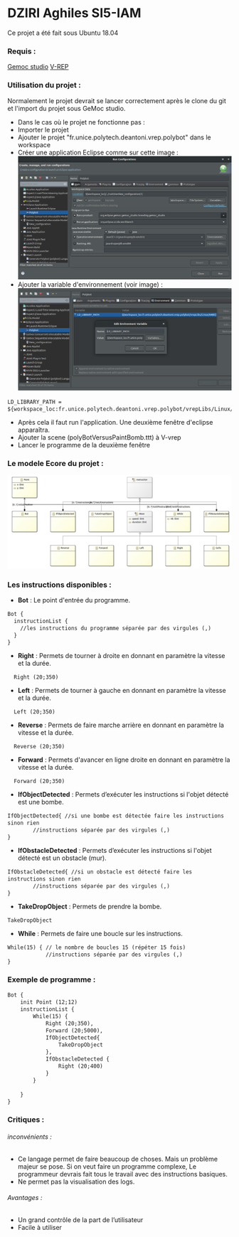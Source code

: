 # DZIRI Aghiles SI5-IAM
Ce projet a été fait sous Ubuntu 18.04

### Requis :
[Gemoc studio](https://ci.inria.fr/gemoc/job/gemoc-studio-eclipsefork/job/concurrency-coordination/lastSuccessfulBuild/artifact/gemoc-studio/gemoc_studio/releng/org.eclipse.gemoc.gemoc_studio.product/target/products/)
[V-REP](http://www.coppeliarobotics.com/)
### Utilisation du projet :
Normalement le projet devrait se lancer correctement après le clone du git et l'import du projet sous GeMoc studio.
* Dans le cas où le projet ne fonctionne pas :
 *  Importer le projet
 *  Ajouter le projet "fr.unice.polytech.deantoni.vrep.polybot" dans le workspace
 *  Créer une application Eclipse comme sur cette image :
 ![application Eclipse](img1.png)
 *  Ajouter la variable d'environnement (voir image) :
  ![variable d'environnement](img2.png)
   ```
 LD_LIBRARY_PATH = ${workspace_loc:fr.unice.polytech.deantoni.vrep.polybot/vrepLibs/Linux/64Bit}
 ```
 * Après cela il faut run l'application. Une deuxième fenêtre d'eclipse apparaîtra.
 * Ajouter la scene (polyBotVersusPaintBomb.ttt) à V-vrep
 * Lancer le programme de la deuxième fenêtre

### Le modele Ecore du projet :
![diagram](diagram.jpg)
### Les instructions disponibles :
* **Bot** : Le point d'entrée du programme.
```
Bot {
  instructionList {
    //les instructions du programme séparée par des virgules (,)
  }
}
```
* **Right** : Permets de tourner à droite en donnant en paramètre la vitesse et la durée.
```
  Right (20;350)
```
* **Left** : Permets de tourner à gauche en donnant en paramètre la vitesse et la durée.
```
  Left (20;350)
```
* **Reverse** : Permets de faire marche arrière en donnant en paramètre la vitesse et la durée.
```
  Reverse (20;350)
```
* **Forward** : Permets d'avancer en ligne droite en donnant en paramètre la vitesse et la durée.
```
  Forward (20;350)
```
* **IfObjectDetected** : Permets d’exécuter les instructions si l'objet détecté est une bombe.
```
IfObjectDetected{ //si une bombe est détectée faire les instructions sinon rien
		//instructions séparée par des virgules (,)
}
```
* **IfObstacleDetected** : Permets d’exécuter les instructions si l'objet détecté est un obstacle (mur).
```
IfObstacleDetected{ //si un obstacle est détecté faire les instructions sinon rien
		//instructions séparée par des virgules (,)
}
```
* **TakeDropObject** : Permets de prendre la bombe.
```
TakeDropObject
```
* **While** : Permets de faire une boucle sur les instructions.
```
While(15) { // le nombre de boucles 15 (répéter 15 fois)
			//instructions séparée par des virgules (,)
}
```

### Exemple de programme :
```
Bot {
    init Point (12;12)
    instructionList {
        While(15) {
            Right (20;350),
            Forward (20;5000),
            IfObjectDetected{
                TakeDropObject
            },
            IfObstacleDetected {
                Right (20;400)
            }
        }

    }
}
```
### Critiques :

###### inconvénients :
 * Ce langage permet de faire beaucoup de choses. Mais un problème majeur se pose. Si on veut faire un programme complexe, Le programmeur devrais fait tous le travail avec des instructions basiques.
 * Ne permet pas la visualisation des logs.

###### Avantages :
 *  Un grand contrôle de la part de l’utilisateur
 *  Facile à utiliser
